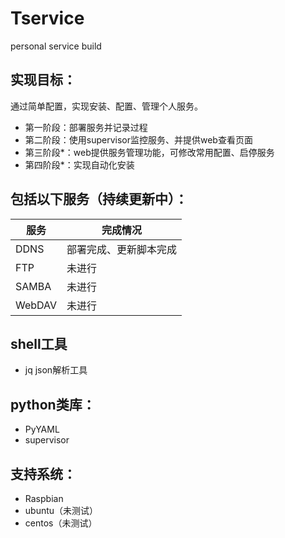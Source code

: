 # Tservice
personal service build

## 实现目标：
通过简单配置，实现安装、配置、管理个人服务。

* 第一阶段：部署服务并记录过程
* 第二阶段：使用supervisor监控服务、并提供web查看页面
* 第三阶段*：web提供服务管理功能，可修改常用配置、启停服务
* 第四阶段*：实现自动化安装

## 包括以下服务（持续更新中）：
|服务|完成情况|
|---|------|
|DDNS|部署完成、更新脚本完成|
|FTP|未进行|
|SAMBA|未进行|
|WebDAV|未进行|

## shell工具
* jq json解析工具

## python类库：
* PyYAML
* supervisor

## 支持系统：
* Raspbian
* ubuntu（未测试）
* centos（未测试）